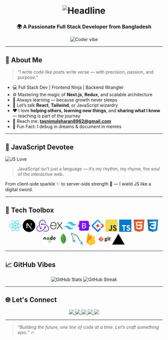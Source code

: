 <h1 align="center">
  <img src="https://readme-typing-svg.herokuapp.com?font=Poppins&size=32&duration=3500&color=C9D1D1FF&center=true&width=600&lines=Hey+there!+I'm+Tasnimul+Alam;Full+Stack+Craftsman+🛠️;React+Sorcerer+⚡;Code+Whisperer+💻" alt="Headline" />
</h1>

<h3 align="center">🌍 A Passionate Full Stack Developer from Bangladesh</h3>

<div align="center">
  <img src="https://media.giphy.com/media/dWesBcTLavkZuG35MI/giphy.gif" width="600" height="300" alt="Coder vibe" />
</div>

---

## 🌟 About Me

> “I write code like poets write verse — with precision, passion, and purpose.”

- 💻 Full Stack Dev | Frontend Ninja | Backend Wrangler  
- ⚙️ Mastering the magic of **Next.js**, **Redux**, and scalable architecture  
- 🧠 Always learning — because growth never sleeps  
- 💬 Let’s talk **React**, **Tailwind**, or JavaScript wizardry  
- ❤️ I love **helping others**, **learning new things**, and **sharing what I know** — teaching is part of the journey  
- 📩 Reach me: **tasnimulsharan8962@gmail.com**  
- 🧩 Fun Fact: I debug in dreams & document in memes  

---

## 💖 JavaScript Devotee

<img src="https://media.giphy.com/media/WUlplcMpOCEmTGBtBW/giphy.gif" width="35" alt="JS Love" />

> JavaScript isn’t just a language — it’s my rhythm, my rhyme, the *soul* of the interactive web.  

From client-side sparkle ✨ to server-side strength 💪 — I wield JS like a digital sword.

---

## 🧰 Tech Toolbox

<p align="center">
  <!-- Frameworks & Libraries -->
  <img src="https://github.com/devicons/devicon/blob/master/icons/react/react-original.svg" title="React" width="40" />
  <img src="https://github.com/devicons/devicon/blob/master/icons/nextjs/nextjs-original.svg" title="Next.js" width="40" />
  <img src="https://github.com/devicons/devicon/blob/master/icons/redux/redux-original.svg" title="Redux" width="40" />
  <img src="https://github.com/devicons/devicon/blob/master/icons/express/express-original.svg" title="Express.js" width="40" />

  <!-- Styling -->
  <img src="https://github.com/devicons/devicon/blob/master/icons/tailwindcss/tailwindcss-original.svg" title="Tailwind CSS" width="40" />
  <img src="https://github.com/devicons/devicon/blob/master/icons/bootstrap/bootstrap-original.svg" title="Bootstrap" width="40" />
  <img src="https://github.com/devicons/devicon/blob/master/icons/antdesign/antdesign-original.svg" title="Ant Design" width="40" />

  <!-- Languages -->
  <img src="https://github.com/devicons/devicon/blob/master/icons/javascript/javascript-original.svg" title="JavaScript" width="40" />
  <img src="https://github.com/devicons/devicon/blob/master/icons/typescript/typescript-original.svg" title="TypeScript" width="40" />
  <img src="https://github.com/devicons/devicon/blob/master/icons/html5/html5-original.svg" title="HTML5" width="40" />
  <img src="https://github.com/devicons/devicon/blob/master/icons/css3/css3-original.svg" title="CSS3" width="40" />

  <!-- Backend & DB -->
  <img src="https://github.com/devicons/devicon/blob/master/icons/nodejs/nodejs-original-wordmark.svg" title="Node.js" width="40" />
  <img src="https://github.com/devicons/devicon/blob/master/icons/mongodb/mongodb-original.svg" title="MongoDB" width="40" />
  <img src="https://github.com/devicons/devicon/blob/master/icons/mysql/mysql-original.svg" title="MySQL" width="40" />
  <img src="https://github.com/devicons/devicon/blob/master/icons/firebase/firebase-original.svg" title="Firebase" width="40" />

  <!-- Tools & Deployment -->
  <img src="https://github.com/devicons/devicon/blob/master/icons/git/git-original-wordmark.svg" title="Git" width="40" />
  <img src="https://github.com/devicons/devicon/blob/master/icons/vercel/vercel-original.svg" title="Vercel" width="40" />
</p>

---

## 📈 GitHub Vibes

<div align="center">
  <img src="https://github-readme-stats.vercel.app/api?username=Tasnimul-Sharan&show_icons=true&theme=radical" alt="GitHub Stats" />
  <img src="https://github-readme-streak-stats.herokuapp.com/?user=Tasnimul-Sharan&theme=radical" alt="GitHub Streak" />
</div>

---

## 🌐 Let's Connect

<p align="center">
  <a href="https://www.facebook.com/tasnimul.sharan.397">
    <img src="https://img.shields.io/badge/Facebook-1877F2?style=for-the-badge&logo=facebook&logoColor=white" />
  </a>
  <a href="https://x.com/SharanTasnimul">
    <img src="https://img.shields.io/badge/X-1DA1F2?style=for-the-badge&logo=twitter&logoColor=white" />
  </a>
  <a href="https://github.com/Tasnimul-Sharan">
    <img src="https://img.shields.io/badge/GitHub-000000?style=for-the-badge&logo=github&logoColor=white" />
  </a>
  <a href="https://www.linkedin.com/in/tasnimul-alam/">
    <img src="https://img.shields.io/badge/LinkedIn-0077B5?style=for-the-badge&logo=linkedin&logoColor=white" />
  </a>
  <a href="mailto:tasnimulsharan8962@gmail.com">
    <img src="https://img.shields.io/badge/Gmail-D14836?style=for-the-badge&logo=gmail&logoColor=white" />
  </a>
</p>

---

> _“Building the future, one line of code at a time. Let’s craft something epic.”_ 🔥
